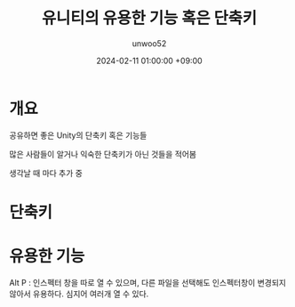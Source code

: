 ﻿---
title: 유니티의 유용한 기능 혹은 단축키
author: unwoo52
date: 2024-02-11 01:00:00 +09:00
categories: [Unity]
tags: [Unity, Shortcut]
---

# 개요

공유하면 좋은 Unity의 단축키 혹은 기능들

많은 사람들이 알거나 익숙한 단축키가 아닌 것들을 적어봄

생각날 때 마다 추가 중

# 단축키

# 유용한 기능

Alt P : 인스펙터 창을 따로 열 수 있으며, 다른 파일을 선택해도 인스펙터창이 변경되지 않아서 유용하다. 심지어 여러개 열 수 있다.
